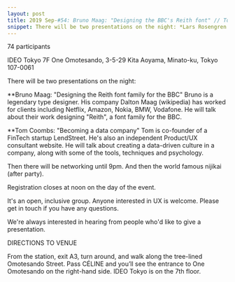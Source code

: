 ```yaml
---
layout: post
title: 2019 Sep-#54: Bruno Maag: "Designing the BBC's Reith font" // Tom Coombs: "Creating a data-driven culture"
snippet: There will be two presentations on the night: *Lars Rosengren: "Doing Agile/Being Agile" * Lars ...
---
```

74 participants

IDEO Tokyo 7F One Omotesando, 3-5-29 Kita Aoyama, Minato-ku, Tokyo 107-0061

There will be two presentations on the night:

**Bruno Maag: "Designing the Reith font family for the BBC"
Bruno is a legendary type designer. His company Dalton Maag (wikipedia) has worked for clients including Netflix, Amazon, Nokia, BMW, Vodafone. He will talk about their work designing "Reith", a font family for the BBC.

**Tom Coombs: "Becoming a data company"
Tom is co-founder of a FinTech startup LendStreet. He's also an independent Product/UX consultant website. He will talk about creating a data-driven culture in a company, along with some of the tools, techniques and psychology.

Then there will be networking until 9pm. And then the world famous nijikai (after party).

Registration closes at noon on the day of the event.

It's an open, inclusive group. Anyone interested in UX is welcome. Please get in touch if you have any questions.

We're always interested in hearing from people who'd like to give a presentation.

DIRECTIONS TO VENUE

From the station, exit A3, turn around, and walk along the tree-lined Omotesando Street. Pass CÉLINE and you’ll see the entrance to One Omotesando on the right-hand side. IDEO Tokyo is on the 7th floor.

